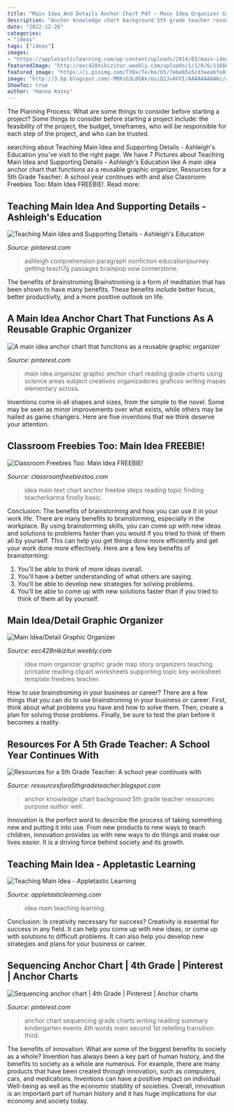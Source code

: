 ```yaml
---
title: "Main Idea And Details Anchor Chart Pdf ~ Main Idea Organizer Graphic Anchor Chart Reading Grade Charts Using Science Areas Subject Creativos Organizadores Graficos Writing Mapas Elementary Across"
description: "Anchor knowledge chart background 5th grade teacher resources purpose author well"
date: "2022-12-26"
categories:
- "ideas"
tags: ["ideas"]
images:
- "https://appletasticlearning.com/wp-content/uploads/2014/03/main-idea.jpg"
featuredImage: "http://eec428nikizitur.weebly.com/uploads/1/1/6/6/11666273/7570007.jpg?328"
featured_image: "https://i.pinimg.com/736x/7e/be/65/7ebe65a5cd3aeabfe811eeed076a7d78.jpg?b=t"
image: "http://3.bp.blogspot.com/-MRKsG3L0QAk/UsiQ2JvAVVI/AAAAAAAAAKc/aReyMym3WzA/s1600/IMG_0503.jpg"
ShowToc: true
author: "Hanna Kozey"
---
```



The Planning Process: What are some things to consider before starting a project?
Some things to consider before starting a project include: the feasibility of the project, the budget, timeframes, who will be responsible for each step of the project, and who can be trusted.

	

		
searching about Teaching Main Idea and Supporting Details - Ashleigh&#039;s Education you've visit to the right page. We have 7 Pictures about Teaching Main Idea and Supporting Details - Ashleigh&#039;s Education like A main idea anchor chart that functions as a reusable graphic organizer, Resources for a 5th Grade Teacher: A school year continues with and also Classroom Freebies Too: Main Idea FREEBIE!. Read more:
		
    
## Teaching Main Idea And Supporting Details - Ashleigh&#039;s Education

<img loading=lazy src="https://i.pinimg.com/736x/1d/4a/bf/1d4abfdac27892cf50d6561561c58525.jpg" onerror="this.onerror=null;this.src='https://tse1.mm.bing.net/th?id=OIP.hv7OpvEjGEjQWyo1XhdZMAHaJ6&amp;pid=15.1';" alt="Teaching Main Idea and Supporting Details - Ashleigh&#039;s Education">

_Source: pinterest.com_

>ashleigh comprehension paragraph nonfiction educationjourney getting teach7g passages brainpop oow cornerstone. 

	

The benefits of brainstroming
Brainstroming is a form of meditation that has been shown to have many benefits. These benefits include better focus, better productivity, and a more positive outlook on life.

    
## A Main Idea Anchor Chart That Functions As A Reusable Graphic Organizer

<img loading=lazy src="https://i.pinimg.com/736x/77/06/a2/7706a2f34f1a572e7e033bddc3e09fa9.jpg" onerror="this.onerror=null;this.src='https://tse1.mm.bing.net/th?id=OIP.EFa_opG6IRYz5wyvVCKqDQHaJ4&amp;pid=15.1';" alt="A main idea anchor chart that functions as a reusable graphic organizer">

_Source: pinterest.com_

>main idea organizer graphic anchor chart reading grade charts using science areas subject creativos organizadores graficos writing mapas elementary across. 

	

Inventions come in all shapes and sizes, from the simple to the novel. Some may be seen as minor improvements over what exists, while others may be hailed as game changers. Here are five inventions that we think deserve your attention.

    
## Classroom Freebies Too: Main Idea FREEBIE!

<img loading=lazy src="http://1.bp.blogspot.com/-DDHbwqnC_a4/VPTa5vpNlpI/AAAAAAAAHJ0/HaPX9TWusFA/s1600/Slide4.jpg" onerror="this.onerror=null;this.src='https://tse3.mm.bing.net/th?id=OIP.kp1x0TkA-Kd4e4u5Hk-IAQHaJ4&amp;pid=15.1';" alt="Classroom Freebies Too: Main Idea FREEBIE!">

_Source: classroomfreebiestoo.com_

>idea main text chart anchor freebie steps reading topic finding teacherkarma finally basic. 

	

Conclusion: The benefits of brainstorming and how you can use it in your work life.
There are many benefits to brainstorming, especially in the workplace. By using brainstorming skills, you can come up with new ideas and solutions to problems faster than you would if you tried to think of them all by yourself. This can help you get things done more efficiently and get your work done more effectively. Here are a few key benefits of brainstorming:
1. You’ll be able to think of more ideas overall.
2. You’ll have a better understanding of what others are saying.
3. You’ll be able to develop new strategies for solving problems.
4. You’ll be able to come up with new solutions faster than if you tried to think of them all by yourself.

    
## Main Idea/Detail Graphic Organizer

<img loading=lazy src="http://eec428nikizitur.weebly.com/uploads/1/1/6/6/11666273/7570007.jpg?328" onerror="this.onerror=null;this.src='https://tse2.mm.bing.net/th?id=OIP.T5KL7YE39SvcsVFRMwUoAAAAAA&amp;pid=15.1';" alt="Main Idea/Detail Graphic Organizer">

_Source: eec428nikizitur.weebly.com_

>idea main organizer graphic grade map story organizers teaching printable reading clipart worksheets supporting topic key worksheet template freebies teacher. 

	

How to use brainstroming in your business or career?
There are a few things that you can do to use brainstroming in your business or career. First, think about what problems you have and how to solve them. Then, create a plan for solving those problems. Finally, be sure to test the plan before it becomes a reality.

    
## Resources For A 5th Grade Teacher: A School Year Continues With

<img loading=lazy src="http://3.bp.blogspot.com/-MRKsG3L0QAk/UsiQ2JvAVVI/AAAAAAAAAKc/aReyMym3WzA/s1600/IMG_0503.jpg" onerror="this.onerror=null;this.src='https://tse4.mm.bing.net/th?id=OIP.sY3WFCwzuBDi7tOwlBgL2QHaJ4&amp;pid=15.1';" alt="Resources for a 5th Grade Teacher: A school year continues with">

_Source: resourcesfora5thgradeteacher.blogspot.com_

>anchor knowledge chart background 5th grade teacher resources purpose author well. 

	

Innovation is the perfect word to describe the process of taking something new and putting it into use. From new products to new ways to teach children, innovation provides us with new ways to do things and make our lives easier. It is a driving force behind society and its growth.

    
## Teaching Main Idea - Appletastic Learning

<img loading=lazy src="https://appletasticlearning.com/wp-content/uploads/2014/03/main-idea.jpg" onerror="this.onerror=null;this.src='https://tse4.mm.bing.net/th?id=OIP.DZTtmmqrs1uSpMiMCF6PJQHaI7&amp;pid=15.1';" alt="Teaching Main Idea - Appletastic Learning">

_Source: appletasticlearning.com_

>idea main teaching learning. 

	

Conclusion: Is creativity necessary for success?
Creativity is essential for success in any field. It can help you come up with new ideas, or come up with solutions to difficult problems. It can also help you develop new strategies and plans for your business or career.

    
## Sequencing Anchor Chart | 4th Grade | Pinterest | Anchor Charts

<img loading=lazy src="https://i.pinimg.com/736x/7e/be/65/7ebe65a5cd3aeabfe811eeed076a7d78.jpg?b=t" onerror="this.onerror=null;this.src='https://tse1.mm.bing.net/th?id=OIP.9WozoEpOUyVXJmE7Cb6mjAHaIV&amp;pid=15.1';" alt="Sequencing anchor chart | 4th Grade | Pinterest | Anchor charts">

_Source: pinterest.com_

>anchor chart sequencing grade charts writing reading summary kindergarten events 4th words main second 1st retelling transition third. 

	

The benefits of innovation: What are some of the biggest benefits to society as a whole?
Invention has always been a key part of human history, and the benefits to society as a whole are numerous. For example, there are many products that have been created through innovation, such as computers, cars, and medications. Inventions can have a positive impact on individual Well-being as well as the economic stability of societies. Overall, innovation is an important part of human history and it has huge implications for our economy and society today.

